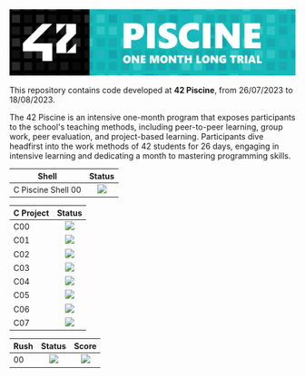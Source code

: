 <img src="https://github.com/AndrePatchy/42/blob/main/42_piscine_banner_new.png?raw=true" style="max-width: 100%;"/> 

This repository contains code developed at **42 Piscine**, from 26/07/2023 to 18/08/2023.

The 42 Piscine is an intensive one-month program that exposes participants to the school's teaching methods, including peer-to-peer learning, group work, peer evaluation, and project-based learning. Participants dive headfirst into the work methods of 42 students for 26 days, engaging in intensive learning and dedicating a month to mastering programming skills.

| Shell         | Status        |
| ------------- |:-------------:|
| C Piscine Shell 00      | <img src="https://camo.githubusercontent.com/38f3e8b777e65f92615a2c4a583b823aff4a261f27496ef5323009283dded4f4/68747470733a2f2f696d672e736869656c64732e696f2f62616467652f7374617475732d646f6e652d73756363657373" data-canonical-src="https://img.shields.io/badge/status-done-success" style="max-width: 100%;">

| C Project     | Status        |
| ------------- |:-------------:|
| C00           |<img src="https://camo.githubusercontent.com/38f3e8b777e65f92615a2c4a583b823aff4a261f27496ef5323009283dded4f4/68747470733a2f2f696d672e736869656c64732e696f2f62616467652f7374617475732d646f6e652d73756363657373" data-canonical-src="https://img.shields.io/badge/status-done-success" style="max-width: 100%;"> |
| C01           |<img src="https://camo.githubusercontent.com/38f3e8b777e65f92615a2c4a583b823aff4a261f27496ef5323009283dded4f4/68747470733a2f2f696d672e736869656c64732e696f2f62616467652f7374617475732d646f6e652d73756363657373" data-canonical-src="https://img.shields.io/badge/status-done-success" style="max-width: 100%;"> |
| C02           |<img src="https://camo.githubusercontent.com/38f3e8b777e65f92615a2c4a583b823aff4a261f27496ef5323009283dded4f4/68747470733a2f2f696d672e736869656c64732e696f2f62616467652f7374617475732d646f6e652d73756363657373" data-canonical-src="https://img.shields.io/badge/status-done-success" style="max-width: 100%;"> |
| C03           |<img src="https://camo.githubusercontent.com/38f3e8b777e65f92615a2c4a583b823aff4a261f27496ef5323009283dded4f4/68747470733a2f2f696d672e736869656c64732e696f2f62616467652f7374617475732d646f6e652d73756363657373" data-canonical-src="https://img.shields.io/badge/status-done-success" style="max-width: 100%;"> |
| C04           |<img src="https://camo.githubusercontent.com/38f3e8b777e65f92615a2c4a583b823aff4a261f27496ef5323009283dded4f4/68747470733a2f2f696d672e736869656c64732e696f2f62616467652f7374617475732d646f6e652d73756363657373" data-canonical-src="https://img.shields.io/badge/status-done-success" style="max-width: 100%;"> |
| C05           |<img src="https://camo.githubusercontent.com/38f3e8b777e65f92615a2c4a583b823aff4a261f27496ef5323009283dded4f4/68747470733a2f2f696d672e736869656c64732e696f2f62616467652f7374617475732d646f6e652d73756363657373" data-canonical-src="https://img.shields.io/badge/status-done-success" style="max-width: 100%;"> |
| C06           |<img src="https://camo.githubusercontent.com/38f3e8b777e65f92615a2c4a583b823aff4a261f27496ef5323009283dded4f4/68747470733a2f2f696d672e736869656c64732e696f2f62616467652f7374617475732d646f6e652d73756363657373" data-canonical-src="https://img.shields.io/badge/status-done-success" style="max-width: 100%;"> |
| C07           |<img src="https://camo.githubusercontent.com/38f3e8b777e65f92615a2c4a583b823aff4a261f27496ef5323009283dded4f4/68747470733a2f2f696d672e736869656c64732e696f2f62616467652f7374617475732d646f6e652d73756363657373" data-canonical-src="https://img.shields.io/badge/status-done-success" style="max-width: 100%;"> |

| Rush          | Status        | Score        |
| ------------- |:-------------:|:-------------:|
| 00            |<img src="https://camo.githubusercontent.com/38f3e8b777e65f92615a2c4a583b823aff4a261f27496ef5323009283dded4f4/68747470733a2f2f696d672e736869656c64732e696f2f62616467652f7374617475732d646f6e652d73756363657373" data-canonical-src="https://img.shields.io/badge/status-done-success" style="max-width: 100%;"> | <img src="https://camo.githubusercontent.com/607edfba56d626732f1be5ab7ee22a68868d91a2d73d3b39bc8b5fe5967616b5/68747470733a2f2f696d672e736869656c64732e696f2f62616467652f73636f72652d34382532302532462532303130302532302545322539382538352d737563657373" data-canonical-src="https://img.shields.io/badge/score-125%20%2F%20100%20%E2%98%85-sucess" style="max-width: 100%;">
